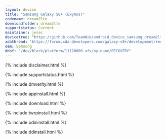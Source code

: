 ```yaml
---
layout: device
title: "Samsung Galaxy S8+ (Exynos)"
codename: dream2lte
downloadfolder: dream2lte
supportstatus: Current
maintainer: jesec
devicetree: "https://github.com/TeamWin/android_device_samsung_dream2lte"
xdathread: "https://forum.xda-developers.com/galaxy-s8+/development/recovery-twrp-galaxy-s8-exynos-t3594756"
oem: Samsung
ddof: "/dev/block/platform/11120000.ufs/by-name/RECOVERY"
---
```


{% include disclaimer.html %}

{% include supportstatus.html %}

{% include dmverity.html %}

{% include appinstall.html %}

{% include download.html %}

{% include twrpinstall.html %}

{% include odininstall.html %}

{% include ddinstall.html %}
